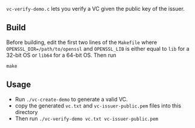`vc-verify-demo.c` lets you verify a VC given the public key of the issuer.

## Build

Before building, edit the first two lines of the `Makefile` where `OPENSSL_DIR=/path/to/openssl` and `OPENSSL_LIB` is either equal to `lib` for a 32-bit OS or `lib64` for a 64-bit OS. Then run

    make

## Usage

- Run `./vc-create-demo` to generate a valid VC.
- copy the generated `vc.txt` and `vc-issuer-public.pem` files into this directory
- Then run `./vc-verify-demo vc.txt vc-issuer-public.pem` 